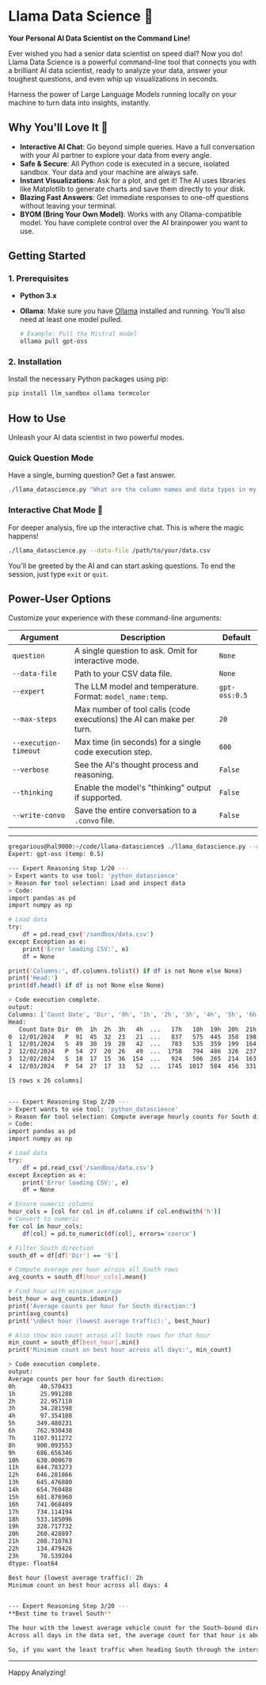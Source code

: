 # Llama Data Science 🦙

**Your Personal AI Data Scientist on the Command Line!**

Ever wished you had a senior data scientist on speed dial? Now you do! Llama Data Science is a powerful command-line tool that connects you with a brilliant AI data scientist, ready to analyze your data, answer your toughest questions, and even whip up visualizations in seconds.

Harness the power of Large Language Models running locally on your machine to turn data into insights, instantly.

## Why You'll Love It 🚀

-   **Interactive AI Chat**: Go beyond simple queries. Have a full conversation with your AI partner to explore your data from every angle.
-   **Safe & Secure**: All Python code is executed in a secure, isolated sandbox. Your data and your machine are always safe.
-   **Instant Visualizations**: Ask for a plot, and get it! The AI uses libraries like Matplotlib to generate charts and save them directly to your disk.
-   **Blazing Fast Answers**: Get immediate responses to one-off questions without leaving your terminal.
-   **BYOM (Bring Your Own Model)**: Works with any Ollama-compatible model. You have complete control over the AI brainpower you want to use.

## Getting Started

### 1. Prerequisites

-   **Python 3.x**
-   **Ollama**: Make sure you have [Ollama](https://ollama.com) installed and running. You'll also need at least one model pulled.

    ```bash
    # Example: Pull the Mistral model
    ollama pull gpt-oss
    ```

### 2. Installation

Install the necessary Python packages using pip:

```bash
pip install llm_sandbox ollama termcolor
```

## How to Use

Unleash your AI data scientist in two powerful modes.

### Quick Question Mode

Have a single, burning question? Get a fast answer.

```bash
./llama_datascience.py "What are the column names and data types in my dataset?" --data-file /path/to/your/data.csv
```

### Interactive Chat Mode 💬

For deeper analysis, fire up the interactive chat. This is where the magic happens!

```bash
./llama_datascience.py --data-file /path/to/your/data.csv
```

You'll be greeted by the AI and can start asking questions. To end the session, just type `exit` or `quit`.

## Power-User Options

Customize your experience with these command-line arguments:

| Argument              | Description                                                               | Default                     |
| --------------------- | ------------------------------------------------------------------------- | --------------------------- |
| `question`            | A single question to ask. Omit for interactive mode.                      | `None`                      |
| `--data-file`         | Path to your CSV data file.                                               | `None`                      |
| `--expert`            | The LLM model and temperature. Format: `model_name:temp`.                 | `gpt-oss:0.5`               |
| `--max-steps`         | Max number of tool calls (code executions) the AI can make per turn.      | `20`                        |
| `--execution-timeout` | Max time (in seconds) for a single code execution step.                   | `600`                       |
| `--verbose`           | See the AI's thought process and reasoning.                               | `False`                     |
| `--thinking`          | Enable the model's "thinking" output if supported.                        | `False`                     |
| `--write-convo`       | Save the entire conversation to a `.convo` file.                          | `False`                     |

---

```bash
gregarious@hal9000:~/code/llama-datascience$ ./llama_datascience.py --data-file traffic_volume_000256_2004_2024.csv "What is the best time to travel South through the intersection?"
Expert: gpt-oss (temp: 0.5)

--- Expert Reasoning Step 1/20 ---
> Expert wants to use tool: 'python_datascience'
> Reason for tool selection: Load and inspect data
> Code:
import pandas as pd
import numpy as np

# Load data
try:
    df = pd.read_csv('/sandbox/data.csv')
except Exception as e:
    print('Error loading CSV:', e)
    df = None

print('Columns:', df.columns.tolist() if df is not None else None)
print('Head:')
print(df.head() if df is not None else None)

> Code execution complete.
output:
Columns: ['Count Date', 'Dir', '0h', '1h', '2h', '3h', '4h', '5h', '6h', '7h', '8h', '9h', '10h', '11h', '12h', '13h', '14h', '15h', '16h', '17h', '18h', '19h', '20h', '21h', '22h', '23h']
Head:
   Count Date Dir  0h  1h  2h  3h   4h  ...   17h   18h  19h  20h  21h  22h  23h
0  12/01/2024   P  91  45  32  23   21  ...   837   575  445  358  198  149   63
1  12/01/2024   S  49  30  19  28   42  ...   783   535  359  199  164   89   48
2  12/02/2024   P  54  27  20  26   49  ...  1758   794  486  326  237  191  111
3  12/02/2024   S  18  17  15  36  154  ...   924   506  265  214  163  104   54
4  12/03/2024   P  54  27  17  33   52  ...  1745  1017  584  456  331  145  105

[5 rows x 26 columns]


--- Expert Reasoning Step 2/20 ---
> Expert wants to use tool: 'python_datascience'
> Reason for tool selection: Compute average hourly counts for South direction and find best hour
> Code:
import pandas as pd
import numpy as np

# Load data
try:
    df = pd.read_csv('/sandbox/data.csv')
except Exception as e:
    print('Error loading CSV:', e)
    df = None

# Ensure numeric columns
hour_cols = [col for col in df.columns if col.endswith('h')]
# Convert to numeric
for col in hour_cols:
    df[col] = pd.to_numeric(df[col], errors='coerce')

# Filter South direction
south_df = df[df['Dir'] == 'S']

# Compute average per hour across all South rows
avg_counts = south_df[hour_cols].mean()

# Find hour with minimum average
best_hour = avg_counts.idxmin()
print('Average counts per hour for South direction:')
print(avg_counts)
print('\nBest hour (lowest average traffic):', best_hour)

# Also show min count across all South rows for that hour
min_count = south_df[best_hour].min()
print('Minimum count on best hour across all days:', min_count)

> Code execution complete.
output:
Average counts per hour for South direction:
0h       40.570433
1h       25.991288
2h       22.957110
3h       34.281598
4h       97.354108
5h      349.480231
6h      762.930438
7h     1107.911272
8h      900.093553
9h      686.656346
10h     630.000670
11h     644.783273
12h     646.281866
13h     645.476880
14h     654.760488
15h     681.876960
16h     741.068489
17h     734.114194
18h     533.185096
19h     328.717732
20h     260.428897
21h     208.710763
22h     134.479426
23h      70.539204
dtype: float64

Best hour (lowest average traffic): 2h
Minimum count on best hour across all days: 4


--- Expert Reasoning Step 3/20 ---
**Best time to travel South**

The hour with the lowest average vehicle count for the South‑bound direction is **2 h** (the 2 :00 – 3 :00 AM slot).  
Across all days in the data set, the average count for that hour is about **23 vehicles**, and the smallest single‑day count recorded in that hour is **4 vehicles**.

So, if you want the least traffic when heading South through the intersection, aim for the 2 :00 – 3 :00 AM window.
```

---

Happy Analyzing!

